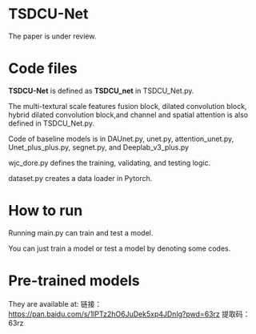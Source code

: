 # TSDCU-Net
The paper is under review.

# Code files
**TSDCU-Net** is defined as **TSDCU_net** in TSDCU_Net.py.  

The multi-textural scale features fusion block, dilated convolution block, hybrid dilated convolution block,and channel and spatial attention is also defined in TSDCU_Net.py. 

Code of baseline models is in DAUnet.py, unet.py, attention_unet.py, Unet_plus_plus.py, segnet.py, and Deeplab_v3_plus.py

wjc_dore.py defines the training, validating, and testing logic.  

dataset.py creates a data loader in Pytorch.

# How to run
Running main.py can train and test a model.

You can just train a model or test a model by denoting some codes.

# Pre-trained models
They are available at:
链接：https://pan.baidu.com/s/1lPTz2hO6JuDek5xp4JDnlg?pwd=63rz 
提取码：63rz
